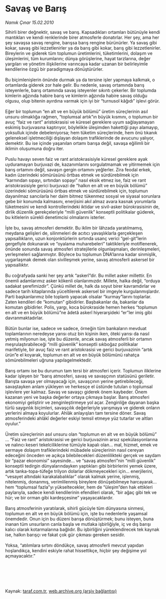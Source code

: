 # Savaş ve Barış

*Namık Çınar 15.02.2010*

<div class="taraf_structure_2col_1zq">
<div class="margen_n">



 <p>Sihirli birer değnektir, savaş ve barış. Kapsadıkları ortamları bütünüyle kendi mantıkları ve kendi renklerinde birer atmosferle donatırlar. Her şey, ama her şey savaşsa savaş rengine, barışsa barış rengine bürünürler. Ya savaş gibi kokar, savaş gibi lezzetlenirler ya da barış gibi kokar, barış gibi lezzetlenirler. Bireylerin ve giderek tüm toplumun üretimlerini, tüketimlerini, dolaşım ve üleşimlerini, tüm kurumlarını; dünya görüşlerine, hayat tarzlarına, değer yargıları ve yönetim ilişkilerine varıncaya kadar uzanan bir belirleyimle kendilerine özgü bir paradigmaya dönüştürürler. <br/><br/>Bu biçimlenişlerin önünde durmak ya da tersine işler yapmaya kalkmak, o ortamlarda giderek zor hale gelir. Bu nedenle, savaş ortamında barış isteyenlerle, barış ortamında savaş isteyenler sıkıntı çekerler. Bir toplumda kimlerin ağzında habire barış ve kimlerin ağzında habire savaş olduğu olgusu, olup bitenin ayırdına varmak için iyi bir “turnusol kâğıdı” işlevi görür. <br/><br/>Eğer bir toplumun “en alt ve en büyük bölümü” üretim süreçlerinin asıl unsuru olmaklığa rağmen, “toplumsal artık”ın büyük kısmını, o toplumun bir avuç “faiz ve rant” aristokrasisi ve küresel gereklere uyum sağlayamayan eskimiş burjuvasına kaptırıyor, böylelikle üleşimden hakettiği payı alamayıp, yoksulluk içinde debeleniyorsa; hem tüketim süreçlerinde, hem önü tıkanık geleneksel işletmeciliği dışlayan dolaşım trafiklerinde de avucunu yalıyor, demektir. Bu ise içinde yaşanılan ortamı barışa değil, savaşa eğilimli bir iklimin oluşumuna doğru iter. <br/><br/>Puslu havayı seven faiz ve rant aristokrasisiyle küresel gereklere ayak uyduramayan burjuvazi de, kazanımlarını sorgulatmamak ve yitirmemek için barış ortamını değil, savaşın gergin ortamını yeğlerler. Zira feodal erkek, kadın üzerindeki sömürüsünü örtbas etmek ve sürdürebilmek için “karnından sıpayı, sırtından sopayı” nasıl eksik etmez ise, faiz ve rant aristokrasisiyle gerici burjuvazi de “halkın en alt ve en büyük bölümü” üzerindeki sömürüsünü örtbas etmek ve sürdürebilmek için, toplumun dayanılmaz sancılarla her daim bitmez tükenmez sosyal ve siyasal sorunlara gebe bir konumda kalmasını, enerjisini akıl almaz avara kasnak yorumlarla tüketmesini ve kendi kontrollerindeki iktidar ve sivil-asker bürokrasisinin de, dirlik düzenlik gerekçeleriyle “milli güvenlik” konseptli politikalar güderek, bu kitlelerin sürekli denetimcisi olmalarını isterler. <br/><br/>İşte bu, savaş atmosferi demektir. Bu iklim bir lâhzada yaratılmamış, meydana gelişleri de, silinmeleri de acıtıcı yavaşlıklarla gerçekleşen yapısallıkların, uzun konjonktürlerin sırtında usanç verici “gel-git”lerin gergefiyle dokunarak ve “oyalama muharebeleri” taktikleriyle motiflenerek, önünde sonunda savaş atmosferi stratejilerle olgunlaşmaları, derinleşmeleri, yerleşmeleri sağlanmıştır. Böylece bu toplumun DNA’larına kadar sinmişlik, uygarlaşmak demek olan sivilleşmek yerine, savaş atmosferli askersel bir yapısallıktır. <br/><br/>Bu coğrafyada sanki her şey artık “askerî”dir. Bu millet asker millettir. En önemli adamlarımız asker kökenli olanlarımızdır. Millete, halka değil, “orduya sadakat şerefimizdir”. Çünkü millet de, halk da soyut birer kavramdırlar ve sadece tarih kitaplarında yüceltilerek askersel bir imgeyle kurgulanmışlardır. Parti başkanlarımız bile toplantı yapacak olsalar “kurmay”larını toplarlar. Zaten kendileri de “komutan” gibidirler. Başbakanlar da, bakanlar da komutan gibidirler. Polis, yargı, koca bürokraside hemen herkes “toplumun en alt ve en büyük bölümü”ne âdetâ askerî hiyerarşideki “er”ler imiş gibi davranmaktadırlar. <br/><br/>Bütün bunlar ise, sadece ve sadece, örneğin tüm bankaların mevduat toplamlarının neredeyse yarısı otuz bin kişinin iken, öteki yarısı da nasıl yetmiş milyonun ise, işte bu düzenle, ancak savaş atmosferli bir ortamın meşrulaştırabileceği “milli güvenlik” konseptli sıkboğaz politikalar marifetiyle, bir avuç faiz ve rant aristokrasisi ve gerici burjuvazinin “artık ürün”e el koyarak, toplumun en alt ve en büyük bölümünü rahatça sömürebilmeleri uğruna yapılagelmektedir. <br/><br/>Barış ortamı ise bu durumun tam tersi bir atmosferi içerir. Toplumun iliklerine kadar işleyen bir “barış atmosferi, savaş ve savaşçının statüsünü geriletir. Barışta savaşa yer olmayacağı için, savaşçının yerine getirebileceği, savaştayken anlam yükleyen ve herkesçe el üstünde tutulan o toplumsal işlevlere yer kalmaz. Savaş ve savaşçı giderek önem kaybeder. Önem kazanan yeni ve başka değerler ortaya çıkmaya başlar. Barış atmosferi ekonomiyi geliştirir ve zenginleştirmeye yol açar. Zenginliğe dayanan başka türlü saygınlık biçimleri, savaşçılık değerleriyle yarışmaya ve giderek onların yerlerini almaya koyulurlar. Ahlâk anlayışları tam tersine döner. Savaş atmosferindeki ahlâkî değerler eskiyi temsil etmeye yüz tutarlar ve altları oyulur.” <br/><br/>Üretim süreçlerinin asıl unsuru olan “toplumun en alt ve en büyük bölümü” ... “Faiz ve rant” aristokrasisi ve gerici burjuvazinin arsız spekülasyonlarına ve nalıncı keseri tekelciliklerine tümüyle kapalı olan... mal, hizmet, emek ve sermaye dolaşım trafiklerindeki mübadele süreçlerinin nasıl cereyan edeceğini önceden ve açıkça bilebilecekleri düzenlilikteki gerçek ve saydam bir “pazar ekonomisi” sayesinde... ve “savaş atmosferi”nin “milli güvenlik” konseptli tedirgin dünyalarındayken yaptıkları gibi birbirlerini yemek üzere, artık tanka-topa-tüfeğe trilyon dolarlar dökmeyecekleri için... enerjilerini, “vesayet altındaki karakalabalıklar” olarak kalmak yerine, işlenmiş, nitelenmiş, donanmış, verimlilenmiş bireylere dönüşebilmeye harcayarak... hem “toplumsal fazla”yı yükseltecekler, hem de “üleşim”den hak ettikleri paylarıyla, sadece kendi kendilerinin efendileri olarak, “bir ağaç gibi tek ve hür; ve bir orman gibi kardeşçesine” yaşayacaklardır. <br/><br/>Barış atmosferinin yaratılarak, sihirli gücüyle tüm dünyasına sinmesi, toplumun en alt ve en büyük bölümü için, işte bu nedenlerle yaşamsal önemdedir. Onun için bu düzeni barışa dönüştürmek; bunu isteyen, buna inanan tüm unsurların canla başla ve mutlaka işbirliğiyle, iç ve dış barışı kalıcı olarak kotarmalarına bağlıdır. Bu işbirliğini yüreklendirecek tek kaynak ise, halkın barışçı ve fakat çok gür çıkması gereken sesidir. <br/><br/>Yoksa, “atılımlara sırtını döndükçe, savaş atmosferli mevcut yapıdan hoşlandıkça, kendini eskiyle rahat hissettikçe, hiçbir şey değişime yol açmayacaktır.”</p>
<br/>
<br/>
<br/>



<br/>


<div id="taraf_not">
</div>

</div>


</div>

Kaynak: [taraf.com.tr](http://taraf.com.tr:80/makale/10042.htm), [web.archive.org (arşiv bağlantısı)](http://web.archive.org/web/20100227084532/http://taraf.com.tr:80/makale/10042.htm)

